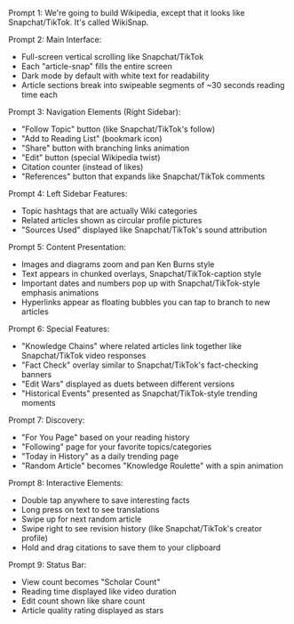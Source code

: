 Prompt 1:
We're going to build Wikipedia, except that it looks like Snapchat/TikTok. It's called WikiSnap.

Prompt 2:
Main Interface:
- Full-screen vertical scrolling like Snapchat/TikTok
- Each "article-snap" fills the entire screen
- Dark mode by default with white text for readability
- Article sections break into swipeable segments of ~30 seconds reading time each

Prompt 3:
Navigation Elements (Right Sidebar):
- "Follow Topic" button (like Snapchat/TikTok's follow)
- "Add to Reading List" (bookmark icon)
- "Share" button with branching links animation
- "Edit" button (special Wikipedia twist)
- Citation counter (instead of likes)
- "References" button that expands like Snapchat/TikTok comments

Prompt 4:
Left Sidebar Features:
- Topic hashtags that are actually Wiki categories
- Related articles shown as circular profile pictures
- "Sources Used" displayed like Snapchat/TikTok's sound attribution

Prompt 5:
Content Presentation:
- Images and diagrams zoom and pan Ken Burns style
- Text appears in chunked overlays, Snapchat/TikTok-caption style
- Important dates and numbers pop up with Snapchat/TikTok-style emphasis animations
- Hyperlinks appear as floating bubbles you can tap to branch to new articles

Prompt 6:
Special Features:
- "Knowledge Chains" where related articles link together like Snapchat/TikTok video responses
- "Fact Check" overlay similar to Snapchat/TikTok's fact-checking banners
- "Edit Wars" displayed as duets between different versions
- "Historical Events" presented as Snapchat/TikTok-style trending moments

Prompt 7:
Discovery:
- "For You Page" based on your reading history
- "Following" page for your favorite topics/categories
- "Today in History" as a daily trending page
- "Random Article" becomes "Knowledge Roulette" with a spin animation

Prompt 8:
Interactive Elements:
- Double tap anywhere to save interesting facts
- Long press on text to see translations
- Swipe up for next random article
- Swipe right to see revision history (like Snapchat/TikTok's creator profile)
- Hold and drag citations to save them to your clipboard

Prompt 9:
Status Bar:
- View count becomes "Scholar Count"
- Reading time displayed like video duration
- Edit count shown like share count
- Article quality rating displayed as stars
